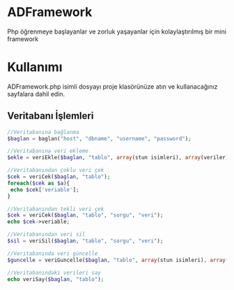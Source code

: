 # ADFramework
 Php öğrenmeye başlayanlar ve zorluk yaşayanlar için kolaylaştırılmış bir mini framework

# Kullanımı
ADFramework.php isimli dosyayı proje klasörünüze atın ve kullanacağınız sayfalara dahil edin.

## Veritabanı İşlemleri
```php
//Veritabanına bağlanma
$baglan = baglan("host", "dbname", "username", "password");

//Veritabanına veri ekleme
$ekle = veriEkle($baglan, "tablo", array(stun isimleri), array(veriler));

//Veritabanından çoklu veri çek
$cek = veriCek($baglan, "tablo");
foreach($cek as $a){
 echo $cek['veriable'];
}

//Veritabanından tekli veri çek
$cek = veriCek($baglan, "tablo", "sorgu", "veri");
echo $cek->veriable;

//Veritabanından veri sil
$sil = veriSil($baglan, "tablo", "sorgu", "veri");

//Veritabanında veri güncelle
$guncelle = veriGuncelle($baglan, "tablo", array(stun isimleri), array(veriler), "sorgu", "veri");

//Veritabanındaki verileri say
echo veriSay($baglan, "tablo");
```
